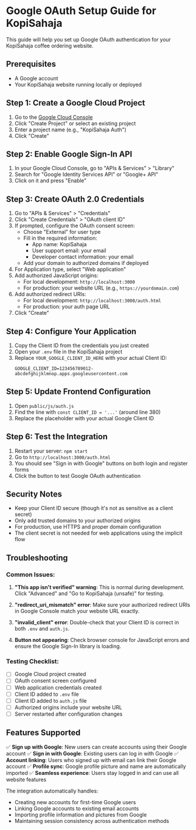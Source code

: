 # Google OAuth Setup Guide for KopiSahaja

This guide will help you set up Google OAuth authentication for your KopiSahaja coffee ordering website.

## Prerequisites

- A Google account
- Your KopiSahaja website running locally or deployed

## Step 1: Create a Google Cloud Project

1. Go to the [Google Cloud Console](https://console.cloud.google.com/)
2. Click "Create Project" or select an existing project
3. Enter a project name (e.g., "KopiSahaja Auth")
4. Click "Create"

## Step 2: Enable Google Sign-In API

1. In your Google Cloud Console, go to "APIs & Services" > "Library"
2. Search for "Google Identity Services API" or "Google+ API"
3. Click on it and press "Enable"

## Step 3: Create OAuth 2.0 Credentials

1. Go to "APIs & Services" > "Credentials"
2. Click "Create Credentials" > "OAuth client ID"
3. If prompted, configure the OAuth consent screen:
   - Choose "External" for user type
   - Fill in the required information:
     - App name: KopiSahaja
     - User support email: your email
     - Developer contact information: your email
   - Add your domain to authorized domains if deployed
4. For Application type, select "Web application"
5. Add authorized JavaScript origins:
   - For local development: `http://localhost:3000`
   - For production: your website URL (e.g., `https://yourdomain.com`)
6. Add authorized redirect URIs:
   - For local development: `http://localhost:3000/auth.html`
   - For production: your auth page URL
7. Click "Create"

## Step 4: Configure Your Application

1. Copy the Client ID from the credentials you just created
2. Open your `.env` file in the KopiSahaja project
3. Replace `YOUR_GOOGLE_CLIENT_ID_HERE` with your actual Client ID:
   ```
   GOOGLE_CLIENT_ID=123456789012-abcdefghijklmnop.apps.googleusercontent.com
   ```

## Step 5: Update Frontend Configuration

1. Open `public/js/auth.js`
2. Find the line with `const CLIENT_ID = '...'` (around line 380)
3. Replace the placeholder with your actual Google Client ID

## Step 6: Test the Integration

1. Restart your server: `npm start`
2. Go to `http://localhost:3000/auth.html`
3. You should see "Sign in with Google" buttons on both login and register forms
4. Click the button to test Google OAuth authentication

## Security Notes

- Keep your Client ID secure (though it's not as sensitive as a client secret)
- Only add trusted domains to your authorized origins
- For production, use HTTPS and proper domain configuration
- The client secret is not needed for web applications using the implicit flow

## Troubleshooting

### Common Issues:

1. **"This app isn't verified" warning**: This is normal during development. Click "Advanced" and "Go to KopiSahaja (unsafe)" for testing.

2. **"redirect_uri_mismatch" error**: Make sure your authorized redirect URIs in Google Console match your website URL exactly.

3. **"invalid_client" error**: Double-check that your Client ID is correct in both `.env` and `auth.js`.

4. **Button not appearing**: Check browser console for JavaScript errors and ensure the Google Sign-In library is loading.

### Testing Checklist:

- [ ] Google Cloud project created
- [ ] OAuth consent screen configured
- [ ] Web application credentials created
- [ ] Client ID added to `.env` file
- [ ] Client ID added to `auth.js` file
- [ ] Authorized origins include your website URL
- [ ] Server restarted after configuration changes

## Features Supported

✅ **Sign up with Google**: New users can create accounts using their Google account
✅ **Sign in with Google**: Existing users can log in with Google
✅ **Account linking**: Users who signed up with email can link their Google account
✅ **Profile sync**: Google profile picture and name are automatically imported
✅ **Seamless experience**: Users stay logged in and can use all website features

The integration automatically handles:
- Creating new accounts for first-time Google users
- Linking Google accounts to existing email accounts
- Importing profile information and pictures from Google
- Maintaining session consistency across authentication methods 